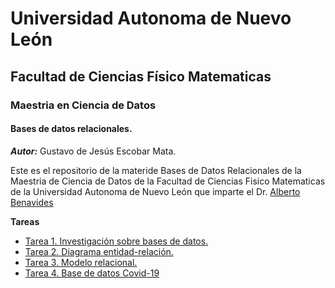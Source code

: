 # Universidad Autonoma de Nuevo León
## Facultad de Ciencias Físico Matematicas 
### Maestria en Ciencia de Datos

#### Bases de datos relacionales.
_**Autor:**_ Gustavo de Jesús Escobar Mata.

Este es el repositorio de la materide Bases de Datos Relacionales de la Maestria de Ciencia de Datos de la Facultad de Ciencias Fisico Matematicas de la Universidad Autonoma de Nuevo León que imparte el Dr. [Alberto Benavides](https://github.com/albertobenavides)

**Tareas**
- [Tarea 1. Investigación sobre bases de datos.](Tarea1_Investigación.md)
- [Tarea 2. Diagrama entidad-relación.](Tarea2_EntidadRelacion.md)
- [Tarea 3. Modelo relacional.](Tarea3_ModeloRelacional.md)
- [Tarea 4. Base de datos Covid-19](Tarea4_BaseDeDatos.md)